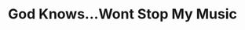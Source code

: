 ---
logo: images/music/GodKnowsWontStopMyMusic.jpg
title: God Knows...Wont Stop My Music
subTitle: 《凉宫春日的忧郁 2006版》放送3周年纪念

category: 音乐

hasResource: true
downloadList:
  - intro: mp3
    size: 130.7MB
    link: https://pan.baidu.com/s/1yjWxOIYZoEk5doL4xZ5dag
  - intro: 云盘 提取码:a5gp
    size: 130.7MB
    link: https://pan.baidu.com/s/1yjWxOIYZoEk5doL4xZ5dag

downloadContent: |
  涼宮ハルヒ：「消失」を劇場版アニメ化　１０年公開へ<br>
  人気アニメ「涼宮ハルヒの憂鬱」が、劇場版アニメ化されることが明らかになった。８日深夜、サンテレビやテレ玉で放送されたテレビシリーズの最終回で告知された。１０年公開予定。<br><br>
  「涼宮ハルヒの憂鬱」は、谷川流さん作、いとうのいぢさんのイラストで人気のライトノベル（角川ス ニーカー文庫）が原作。不思議な現象が大好きな美少女&#12539;涼宮ハルヒのとっぴな行動に同級生のキョンら仲間たちが振り回され、不思議な出来事が次々と起こ る……というＳＦコメディー。０６年にアニメ化され、インターネットで話題が広がり、ハルヒ役の平野綾さんら出演声優が歌うテーマ曲がオリコントップ１０ 入りするなど大ブレークした。原作は９巻で累計５８０万部を発行している。<br><br>
  ０９年４月から、アニメの再放送が始まったが、第８話で突然、新エピソードの「笹の葉ラプソディ」が放送され、第１２話からはハルヒたちの夏休みが無限に繰り返されるというエピソード「エンドレスエイト」が８週連続で放送され、ネットでも大きな反響を呼んだ。<br><br>
  劇場版アニメ化されるのは、原作の第４巻「涼宮ハルヒの消失」。突如、世界が変化し、ハルヒら仲間たちと離れ離れになったキョンが、元の世界を取り戻すために奮闘するというストーリー。【立山夏行】<br><br>
  【涼宮ハルヒの憂鬱 X 3週年記念】God Knows..Won't Stop My Music<br>
  收录曲：<br>
  01.God knows - nayuta<br>
  02.God knows - m.o.v.e<br>
  03.God knows - 中川翔子<br>
  04.God knows - KEI<br>
  05.God knows - 遠藤正明<br>
  06.God knows - 石田耀子<br>
  07.God knows - Nakae Kouki<br>
  08.God knows - Mastergo<br>
  09.God knows WinterMix - 羽鳥風畫+コツキミヤ<br>
  10.God knows ~Gengaku (TAM Gensougakudan)~<br>
  11.God knows 消失 - meguru<br>
  12.God knows - 宇多田ヒカル<br>
  13.God knows - 桃井はるこ<br>
  14.God knows Won't Stop My Music - 平野綾
---